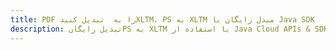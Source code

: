 ---title: PDF را به  تبدیل کنیدXLTM، PS به XLTM مبدل رایگان یا Java SDKdescription: تبدیل رایگانPS به XLTM با استفاده از Java Cloud APIs & SDK همچنین اسناد PDF را در Cloud ایجاد، ویرایش و رندر کنید.---